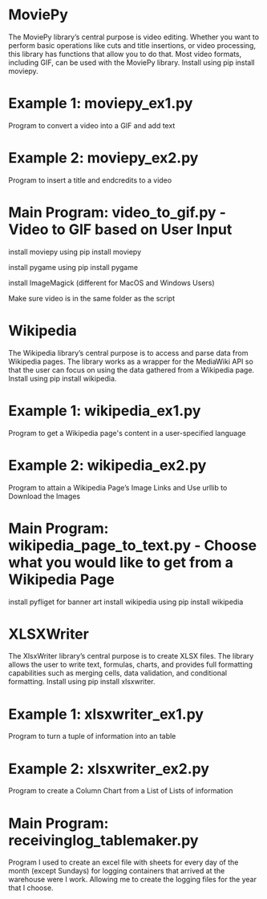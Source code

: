 # MoviePy
The MoviePy library’s central purpose is video editing. Whether you want to perform basic operations like cuts and title insertions, or video processing, this library has functions that allow you to do that. Most video formats, including GIF, can be used with the MoviePy library. Install using pip install moviepy. 

# Example 1: moviepy_ex1.py
Program to convert a video into a GIF and add text
# Example 2: moviepy_ex2.py
Program to insert a title and endcredits to a video

# Main Program: video_to_gif.py - Video to GIF based on User Input
install moviepy using pip install moviepy
  
install pygame using pip install pygame
  
install ImageMagick (different for MacOS and Windows Users)
  
Make sure video is in the same folder as the script

# Wikipedia
The Wikipedia library’s central purpose is to access and parse data from Wikipedia pages. The library works as a wrapper for the MediaWiki API so that the user can focus on using the data gathered from a Wikipedia page. Install using pip install wikipedia. 
  
# Example 1: wikipedia_ex1.py
Program to get a Wikipedia page's content in a user-specified language
# Example 2: wikipedia_ex2.py
Program to attain a Wikipedia Page’s Image Links and Use urllib to Download the Images

# Main Program: wikipedia_page_to_text.py - Choose what you would like to get from a Wikipedia Page
install pyfliget for banner art
install wikipedia using pip install wikipedia

# XLSXWriter
The XlsxWriter library’s central purpose is to create XLSX files. The library allows the user to write text, formulas, charts, and provides full formatting capabilities such as merging cells, data validation, and conditional formatting. Install using pip install xlsxwriter.

# Example 1: xlsxwriter_ex1.py 
Program to turn a tuple of information into an table
# Example 2: xlsxwriter_ex2.py
Program to create a Column Chart from a List of Lists of information

# Main Program: receivinglog_tablemaker.py
Program I used to create an excel file with sheets for every day of the month (except Sundays) for logging containers that arrived at the warehouse were I work. Allowing me to create the logging files for the year that I choose. 
